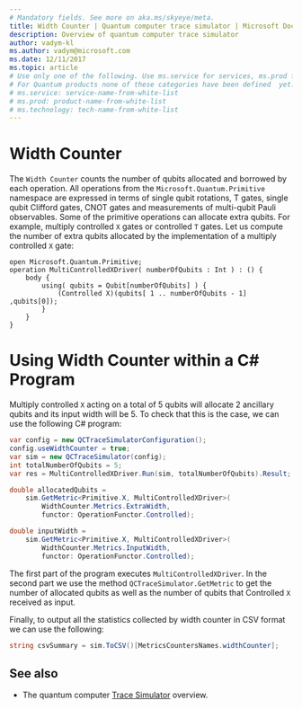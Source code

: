 ```yaml
---
# Mandatory fields. See more on aka.ms/skyeye/meta.
title: Width Counter | Quantum computer trace simulator | Microsoft Docs 
description: Overview of quantum computer trace simulator 
author: vadym-kl 
ms.author: vadym@microsoft.com 
ms.date: 12/11/2017
ms.topic: article
# Use only one of the following. Use ms.service for services, ms.prod for on-prem. Remove the # before the relevant field.
# For Quantum products none of these categories have been defined  yet.
# ms.service: service-name-from-white-list
# ms.prod: product-name-from-white-list
# ms.technology: tech-name-from-white-list
---
```


# Width Counter

The `Width Counter` counts the number of qubits allocated and borrowed by each operation.
 All operations from the `Microsoft.Quantum.Primitive` namespace are expressed in terms of single qubit rotations,
T gates, single qubit Clifford gates, CNOT gates and measurements of multi-qubit
Pauli observables. Some of the primitive operations can allocate extra qubits. For example, multiply controlled `X` gates or controlled `T` gates. Let us compute the number of extra qubits allocated 
by the implementation of a multiply controlled `X` gate:

```qsharp
open Microsoft.Quantum.Primitive;
operation MultiControlledXDriver( numberOfQubits : Int ) : () {
    body {
        using( qubits = Qubit[numberOfQubits] ) {
            (Controlled X)(qubits[ 1 .. numberOfQubits - 1] ,qubits[0]);
        } 
    }
}
```

# Using Width Counter within a C# Program

Multiply controlled `X` acting on a total of 5 qubits will allocate 2 ancillary qubits 
and its input width will be 5. To check that this is the case, we can use the following 
C# program:

```csharp 
var config = new QCTraceSimulatorConfiguration();
config.useWidthCounter = true;
var sim = new QCTraceSimulator(config);
int totalNumberOfQubits = 5;
var res = MultiControlledXDriver.Run(sim, totalNumberOfQubits).Result;

double allocatedQubits = 
    sim.GetMetric<Primitive.X, MultiControlledXDriver>(
        WidthCounter.Metrics.ExtraWidth,
        functor: OperationFunctor.Controlled); 

double inputWidth =
    sim.GetMetric<Primitive.X, MultiControlledXDriver>(
        WidthCounter.Metrics.InputWidth,
        functor: OperationFunctor.Controlled);
```

The first part of the program executes `MultiControlledXDriver`. In the second part we use the method
`QCTraceSimulator.GetMetric` to get the number of allocated qubits as well as the number of qubits that Controlled `X`
received as input. 

Finally, to output all the statistics collected by width counter in CSV format we can 
use the following:
```csharp
string csvSummary = sim.ToCSV()[MetricsCountersNames.widthCounter];
```

## See also ##

- The quantum computer [Trace Simulator](./quantum-computer-trace-simulator-1.md) overview.
